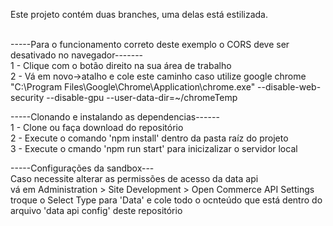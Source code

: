 Este projeto contém duas branches, uma delas está estilizada.<br><br>


-----Para o funcionamento correto deste exemplo o CORS deve ser desativado no navegador------- <br>
1 - Clique com o botão direito na sua área de trabalho<br>
2 - Vá em novo->atalho e cole este caminho caso utilize google chrome<br>
"C:\Program Files\Google\Chrome\Application\chrome.exe" --disable-web-security --disable-gpu --user-data-dir=~/chromeTemp<br>

-----Clonando e instalando as dependencias------<br>
1 - Clone ou faça download do repositório<br>
2 - Execute o comando 'npm install' dentro da pasta raíz do projeto<br>
3 - Execute o cmando 'npm run start' para inicizalizar o servidor local<br>

-----Configurações da sandbox---<br>
Caso necessite alterar as permissões de acesso da data api<br>
vá em Administration >  Site Development >  Open Commerce API Settings<br>
troque o Select Type para 'Data' e cole todo o ocnteúdo que está dentro do arquivo 'data api config' deste repositório<br>


